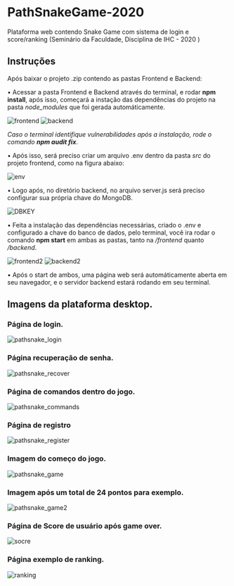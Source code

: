 # PathSnakeGame-2020
Plataforma web contendo Snake Game com sistema de login e score/ranking (Seminário da Faculdade, Disciplina de IHC - 2020 )

## Instruções 

Após baixar o projeto .zip contendo as pastas Frontend e Backend:
  
  • Acessar a pasta Frontend e Backend através do terminal, e rodar **npm install**, após isso, começará a instação das dependências do projeto na pasta *node_modules* que foi gerada automáticamente.  
    
   ![frontend](https://user-images.githubusercontent.com/62761711/126247679-371d7b09-76a0-4bd3-af67-14272dcf4a47.png)
   ![backend](https://user-images.githubusercontent.com/62761711/126247683-6818a242-ce8b-44b7-8863-a4fd5a2d77a8.png)
    
  *Caso o terminal identifique vulnerabilidades após a instalação, rode o comando **npm audit fix***.
  
  • Após isso, será preciso criar um arquivo .env dentro da pasta *src* do projeto frontend, como na figura abaixo:
  
   ![env](https://user-images.githubusercontent.com/62761711/126247837-c26ed6d9-9f70-415f-9771-1c0e3c176678.png)
   
  • Logo após, no diretório backend, no arquivo server.js será preciso configurar sua própria chave do MongoDB.
  
  ![DBKEY](https://user-images.githubusercontent.com/62761711/126248045-a26c11be-946b-4c67-9e87-9e8f81fb2217.png)
  
  • Feita a instalação das dependências necessárias, criado o .env e configurado a chave do banco de dados, pelo terminal, você ira rodar o comando **npm start** em ambas as pastas, tanto na */frontend* quanto */backend*.  
  
  ![frontend2](https://user-images.githubusercontent.com/62761711/126247872-4dfa60fa-ab19-41ea-8ffa-3cf886f900a0.png)
  ![backend2](https://user-images.githubusercontent.com/62761711/126247876-97681f82-950b-4c39-a193-71277470a056.png)
  
  • Após o start de ambos, uma página web será automáticamente aberta em seu navegador, e o servidor backend estará rodando em seu terminal.
  
## Imagens da plataforma desktop.

### Página de login.
![pathsnake_login](https://user-images.githubusercontent.com/62761711/126247913-b67a9f86-b714-4740-adb1-00b4d1b0be07.png)
### Página recuperação de senha.
![pathsnake_recover](https://user-images.githubusercontent.com/62761711/126248170-1b909f34-3f76-47be-b90f-d6484cb20def.png)
### Página de comandos dentro do jogo.
![pathsnake_commands](https://user-images.githubusercontent.com/62761711/126248212-fb3aeb6c-d443-43bc-b79d-b17073a086b4.png)
### Página de registro
![pathsnake_register](https://user-images.githubusercontent.com/62761711/126248244-3c71c8f4-d360-40c3-8126-8c33bbd5a5ef.png)
### Imagem do começo do jogo.
![pathsnake_game](https://user-images.githubusercontent.com/62761711/126248291-bea8dc94-134b-4bd2-8443-dadce99b7096.png)
### Imagem após um total de 24 pontos para exemplo.
![pathsnake_game2](https://user-images.githubusercontent.com/62761711/126248327-17a64453-bc94-4174-8df5-8e11b74ba3f0.png)
### Página de Score de usuário após game over.
![socre](https://user-images.githubusercontent.com/62761711/126248360-3bc63f38-f702-44ba-bc35-a18d3adcae86.png)
### Página exemplo de ranking.
![ranking](https://user-images.githubusercontent.com/62761711/126248385-ec004198-7106-4e35-b9d3-19831c9d6608.png)

